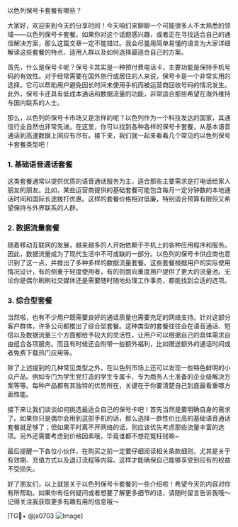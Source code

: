 以色列保号卡套餐有哪些？

大家好，欢迎来到今天的分享时间！今天咱们来聊聊一个可能很多人不太熟悉的领域——以色列保号卡套餐。如果你对这个话题感兴趣，或者正在寻找适合自己的通信解决方案，那么这篇文章一定不能错过。我会尽量用简单易懂的语言为大家详细解读这些套餐的特点、适用人群以及如何选择最适合自己的方案。

首先，什么是保号卡呢？保号卡其实是一种预付费电话卡，主要功能是保持手机号码的有效性。对于经常需要在国外旅行或居住的人来说，保号卡是一个非常实用的选择。它可以帮助用户避免因长时间未使用手机而被运营商回收号码的情况发生。此外，保号卡还具有低成本通话和数据流量的功能，非常适合那些希望在海外维持与国内联系的人士。

那么，以色列的保号卡市场又是怎样的呢？以色列作为一个科技发达的国家，其通信行业自然也非常先进。在这里，你可以找到各种各样的保号卡套餐，从基本语音通话到高速数据上网应有尽有。接下来，我们就一起来看看几个常见的以色列保号卡套餐类型吧！

### 1. 基础语音通话套餐

这类套餐通常以提供优质的语音通话服务为主，适合那些主要需求是打电话给家人朋友的朋友。比如，某些运营商提供的基础套餐可能包含每月一定分钟数的本地通话时间和国际长途拨打优惠。这样的套餐价格相对低廉，特别适合预算有限但又希望保持与外界联系的人群。

### 2. 数据流量套餐

随着移动互联网的发展，越来越多的人开始依赖于手机上的各种应用程序和服务。因此，数据流量成为了现代生活中不可或缺的一部分。以色列的保号卡供应商也意识到了这一点，并推出了多种多样的数据流量套餐。这些套餐根据用户的实际使用情况设计，有的侧重于轻度使用者，有的则面向重度用户提供了更大的流量池。无论你是偶尔刷刷社交媒体还是需要随时随地处理工作事务，都能找到合适的选项。

### 3. 综合型套餐

当然啦，也有不少用户既需要良好的通话质量也需要充足的网络支持。针对这部分客户群体，许多公司都推出了综合型套餐。这种类型的套餐往往会在语音通话、短信以及数据流量三个方面都给予较大的灵活性，让用户可以根据自己的具体需求自由组合各项服务。而且有时候还会附带一些额外福利，比如赠送额外的通话时间或者免费下载热门应用等。

除了上述提到的几种常见类型之外，在以色列市场上还可以发现一些特色鲜明的小众产品。例如专门为学生党打造的学生专属卡、专为商务人士准备的企业级解决方案等等。每种产品都有其独特的优势所在，关键在于你要清楚自己到底最看重哪方面性能。

接下来让我们谈谈如何挑选最适合自己的保号卡吧！首先当然是要明确自身的需求了。如果你只是偶尔会用到这部手机的话，那么选择一款性价比高的基础语音通话套餐就足够了；但如果平时离不开网络的话，则应该优先考虑那些流量丰富的选项。另外还需要考虑到价格因素哦，毕竟谁都不想花冤枉钱嘛~

最后提醒一下各位小伙伴，在购买之前一定要仔细阅读相关条款细则，尤其是关于有效期、充值方式以及退订流程等内容。这样才能确保自己能够享受到应有的权益不受损失。

好了朋友们，以上就是关于以色列保号卡套餐的一些介绍啦！希望今天的内容对你有所帮助。如果你有任何疑问或者想要了解更多细节的话，请随时留言告诉我哦～记得关注我获取更多有趣有用的信息哦～

[TG💪+ @jx0703 ![Image](https://github.com/user-attachments/assets/dbca1d08-cadb-493c-b0ec-ad6f7a83f270)]